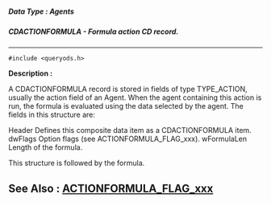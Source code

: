 ##### Data Type : Agents
##### CDACTIONFORMULA - Formula action CD record.
---
```
#include <queryods.h>
```
**Description :**

A CDACTIONFORMULA record is stored in fields of type TYPE_ACTION, usually the 
action field of an Agent. When the agent containing this action is run, the 
formula is evaluated using the data selected by the agent.  The fields in this 
structure are:

Header  Defines this composite data item as a CDACTIONFORMULA item.
dwFlags Option flags (see ACTIONFORMULA_FLAG_xxx).
wFormulaLen Length of the formula.

This structure is followed by the formula.


**See Also :**
[ACTIONFORMULA_FLAG_xxx](/reference/Symb/ACTIONFORMULA_FLAG_xxx)
---
